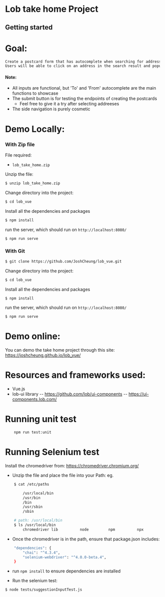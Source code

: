 # Lob take home Project #

## Getting started ##
# Goal: 
```txt
Create a postcard form that has autocomplete when searching for addresses.
Users will be able to click on an address in the search result and populate the input.
```
#### Note:
- All inputs are functional, but 'To' and 'From' autocomplete are the main functions to showcase
- The submit button is for testing the endpoints of creating the postcards 
    - Feel free to give it a try after selecting addreeses
- The side navigation is purely cosmetic

# Demo Locally: 
### With Zip file
File required:
- `lob_take_home.zip`

Unzip the file:
```bash
$ unzip lob_take_home.zip
```
Change directory into the project: 
```bash
$ cd lob_vue
```
Install all the dependencies and packages
```bash
$ npm install
```
run the server, which should run on `http://localhost:8080/`
```bash
$ npm run serve
```

### With Git
```bash
$ git clone https://github.com/JoshCheung/lob_vue.git
```
Change directory into the project: 
```bash
$ cd lob_vue
```
Install all the dependencies and packages
```bash
$ npm install
```
run the server, which should run on `http://localhost:8080/`
```bash
$ npm run serve
```
# Demo online: 
You can demo the take home project through this site: https://joshcheung.github.io/lob_vue/

# Resources and frameworks used:
- Vue.js
- lob-ui library 
-- https://github.com/lob/ui-components
-- https://ui-components.lob.com/

# Running unit test

```bash
    npm run test:unit
```

# Running Selenium test

Install the chromedriver from: https://chromedriver.chromium.org/
- Unzip the file and place the file into your Path: 
eg.
```bash
    $ cat /etc/paths

        /usr/local/bin
        /usr/bin
        /bin
        /usr/sbin
        /sbin

    # path: /usr/local/bin
    $ ls /usr/local/bin
        chromedriver lib          node         npm          npx          vue          webpack
```
- Once the chromedriver is in the path, ensure that package.json includes:
```bash
    "dependencies": {
        "chai": "^4.3.4",
        "selenium-webdriver": "^4.0.0-beta.4",
    }

```
- run `npm install` to ensure dependencies are installed

- Run the selenium test:

```bash
$ node tests/suggestionInputTest.js
```
